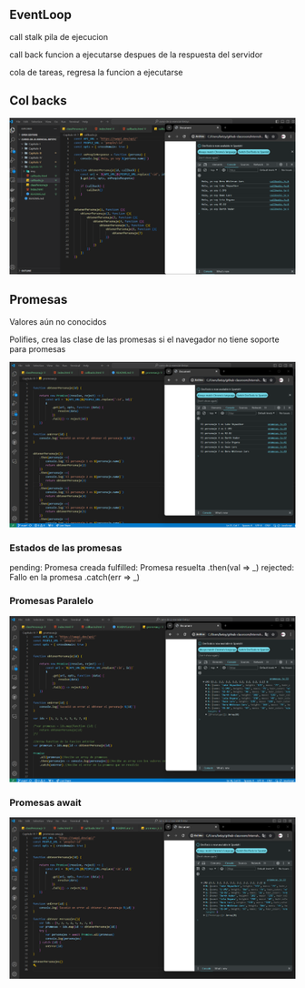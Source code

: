 
## EventLoop

call stalk pila de ejecucion

call back funcion a ejecutarse despues de la respuesta del servidor

cola de tareas, regresa la funcion a ejecutarse

## Col backs

![](/Capitulo%20VI/img/6.callbacks.png)

## Promesas

Valores aún no conocidos

Polifies, crea las clase de las promesas si el navegador no tiene soporte para promesas

![](/Capitulo%20VI/img/6.promesas.png)

### Estados de las promesas

pending: Promesa creada
fulfilled: Promesa resuelta
    .then(val => _)
rejected: Fallo en la promesa
    .catch(err => _)

### Promesas Paralelo

![](/Capitulo%20VI/img/6.promesas-paralelo.png)

### Promesas await

![](/Capitulo%20VI/img/6.promesas-await.png)



